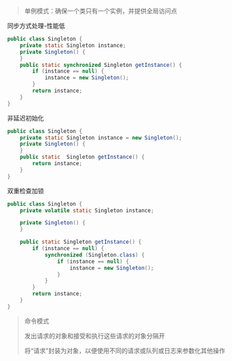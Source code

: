 > 单例模式：确保一个类只有一个实例，并提供全局访问点

同步方式处理-性能低

```java
public class Singleton {
    private static Singleton instance;
    private Singleton() {
    }
    public static synchronized Singleton getInstance() {
        if (instance == null) {
            instance = new Singleton();
        }
        return instance;
    }
}
```

非延迟初始化

```java
public class Singleton {
    private static Singleton instance = new Singleton();
    private Singleton() {
    }
    public static  Singleton getInstance() {
        return instance;
    }
}
```

双重检查加锁

```java
public class Singleton {
    private volatile static Singleton instance;

    private Singleton() {
    }

    public static Singleton getInstance() {
        if (instance == null) {
            synchronized (Singleton.class) {
                if (instance == null) {
                    instance = new Singleton();
                }
            }
        }
        return instance;
    }
}
```

> 命令模式
>
> 发出请求的对象和接受和执行这些请求的对象分隔开
>
> 将“请求”封装为对象，以便使用不同的请求或队列或日志来参数化其他操作
